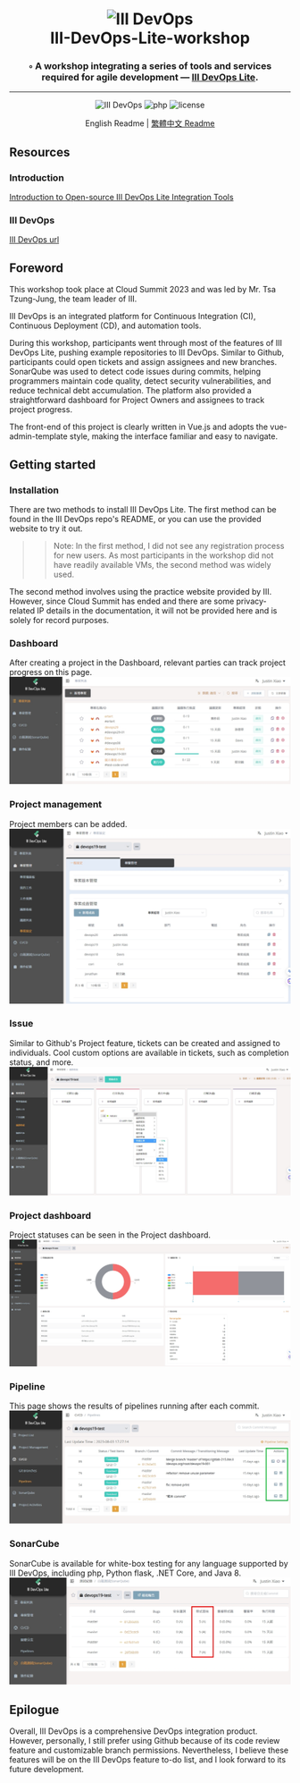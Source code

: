 <div align="center">
<h1 align="center">
<img width="250" height="100" class="site-logo" src="https://www.iiidevops.org/wp-content/uploads/2021/01/IIIDevOps-logo-01-01.png" alt="III DevOps">
<br>
III-DevOps-Lite-workshop
</h1>
<h3 align="center">◦ A workshop integrating a series of tools and services required for agile development — <a href="https://www.iiidevops.org/">III DevOps Lite</a>.</h3>
<hr/>
<p align="center">
<img src="https://img.shields.io/badge/III DevOps-4fbf8d.svg?style&logoColor=white" alt="III DevOps" />
<img src="https://img.shields.io/badge/php-4d588e.svg?style&logo=php&logoColor=white" alt="php" />
<img src="https://img.shields.io/github/license/ttpss930141011/Gitea-workshop?style&color=5D6D7E" alt="license" />
</p>
English Readme | <a href="./README.tw.md">繁體中文 Readme</a>

</div>


## **Resources**

### **Introduction**

[Introduction to Open-source III DevOps Lite Integration Tools](https://cloudsummit.ithome.com.tw/2023/lab-page/2124)

### **III DevOps**
[III DevOps url](https://www.iiidevops.org/)

## **Foreword**
This workshop took place at Cloud Summit 2023 and was led by Mr. Tsa Tzung-Jung, the team leader of III.

III DevOps is an integrated platform for Continuous Integration (CI), Continuous Deployment (CD), and automation tools.

During this workshop, participants went through most of the features of III DevOps Lite, pushing example repositories to III DevOps. Similar to Github, participants could open tickets and assign assignees and new branches. SonarQube was used to detect code issues during commits, helping programmers maintain code quality, detect security vulnerabilities, and reduce technical debt accumulation. The platform also provided a straightforward dashboard for Project Owners and assignees to track project progress.

The front-end of this project is clearly written in Vue.js and adopts the vue-admin-template style, making the interface familiar and easy to navigate.

## **Getting started**

### **Installation**
There are two methods to install III DevOps Lite. The first method can be found in the III DevOps repo's README, or you can use the provided website to try it out.

>> Note: In the first method, I did not see any registration process for new users. As most participants in the workshop did not have readily available VMs, the second method was widely used.

The second method involves using the practice website provided by III. However, since Cloud Summit has ended and there are some privacy-related IP details in the documentation, it will not be provided here and is solely for record purposes.

### **Dashboard**
After creating a project in the Dashboard, relevant parties can track project progress on this page.
![Dashboard](/images/1691055184369.jpg)

### **Project management**
Project members can be added.
![Project management](/images/1691055209277.jpg)
### **Issue**
Similar to Github's Project feature, tickets can be created and assigned to individuals. Cool custom options are available in tickets, such as completion status, and more.
![Issue](/images/messageImage_1691055301036.jpg)
### **Project dashboard**
Project statuses can be seen in the Project dashboard.
![Project dashboard](/images/1691056523110.jpg)
### **Pipeline**
This page shows the results of pipelines running after each commit.
![pipeline](/images/1691054854082.jpg)

### **SonarCube**
SonarCube is available for white-box testing for any language supported by III DevOps, including php, Python flask, .NET Core, and Java 8.
![SonarCube](/images/1691055429962.jpg)

## **Epilogue**
Overall, III DevOps is a comprehensive DevOps integration product. However, personally, I still prefer using Github because of its code review feature and customizable branch permissions. Nevertheless, I believe these features will be on the III DevOps feature to-do list, and I look forward to its future development.





